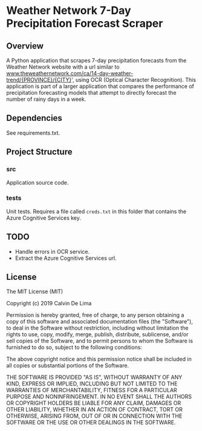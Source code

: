 # Weather Network 7-Day Precipitation Forecast Scraper

## Overview
A Python application that scrapes 7-day precipitation forecasts from the Weather Network website with a url similar to www.theweathernetwork.com/ca/14-day-weather-trend/{PROVINCE}/{CITY}', using OCR (Optical Character Recognition). This application is part of a larger application that compares the performance of precipitation forecasting models that attempt to directly forecast the number of rainy days in a week.

## Dependencies
See requirements.txt.

## Project Structure

### src
Application source code.

### tests
Unit tests. Requires a file called `creds.txt` in this folder that contains the Azure Cognitive Services key.

## TODO
* Handle errors in OCR service.
* Extract the Azure Cognitive Services url.

## License
The MIT License (MIT)

Copyright (c) 2019 Calvin De Lima

Permission is hereby granted, free of charge, to any person obtaining a copy of this software and associated documentation files (the "Software"), to deal in the Software without restriction, including without limitation the rights to use, copy, modify, merge, publish, distribute, sublicense, and/or sell copies of the Software, and to permit persons to whom the Software is furnished to do so, subject to the following conditions:

The above copyright notice and this permission notice shall be included in all copies or substantial portions of the Software.

THE SOFTWARE IS PROVIDED "AS IS", WITHOUT WARRANTY OF ANY KIND, EXPRESS OR IMPLIED, INCLUDING BUT NOT LIMITED TO THE WARRANTIES OF MERCHANTABILITY, FITNESS FOR A PARTICULAR PURPOSE AND NONINFRINGEMENT. IN NO EVENT SHALL THE AUTHORS OR COPYRIGHT HOLDERS BE LIABLE FOR ANY CLAIM, DAMAGES OR OTHER LIABILITY, WHETHER IN AN ACTION OF CONTRACT, TORT OR OTHERWISE, ARISING FROM, OUT OF OR IN CONNECTION WITH THE SOFTWARE OR THE USE OR OTHER DEALINGS IN THE SOFTWARE.